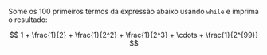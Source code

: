 Some os 100 primeiros termos da expressão abaixo usando `while` e imprima o resultado:

$$ 1 + \frac{1}{2} + \frac{1}{2^2} + \frac{1}{2^3} + \cdots + \frac{1}{2^{99}} $$